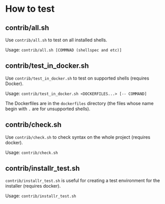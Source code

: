 # How to test

## contrib/all.sh

Use `contrib/all.sh` to test on all installed shells.

Usage: `contrib/all.sh [COMMNAD (shellspec and etc)]`

## contrib/test_in_docker.sh

Use `contrib/test_in_docker.sh` to test on supported shells (requires Docker).

Usage: `contrib/test_in_docker.sh <DOCKERFILES...> [-- COMMAND]`

The Dockerfiles are in the `dockerfiles` directory (the files whose name begin
with `.` are for unsupported shells).

## contrib/check.sh

Use `contrib/check.sh` to check syntax on the whole project (requires docker).

Usage: `contrib/check.sh`

## contrib/installr_test.sh

`contrib/installr_test.sh` is useful for creating a test environment for the
installer (requires docker).

Usage: `contrib/installr_test.sh`
